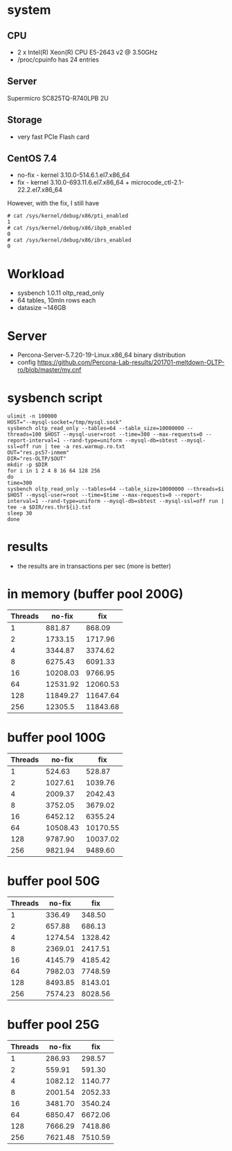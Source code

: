 # system

## CPU
* 2 x Intel(R) Xeon(R) CPU E5-2643 v2 @ 3.50GHz
* /proc/cpuinfo has 24 entries

## Server
Supermicro SC825TQ-R740LPB 2U

## Storage
* very fast PCIe Flash card

## CentOS 7.4
* no-fix - kernel 3.10.0-514.6.1.el7.x86_64
* fix - kernel 3.10.0-693.11.6.el7.x86_64 + microcode_ctl-2.1-22.2.el7.x86_64

However, with the fix, I still have
```
# cat /sys/kernel/debug/x86/pti_enabled
1
# cat /sys/kernel/debug/x86/ibpb_enabled
0
# cat /sys/kernel/debug/x86/ibrs_enabled
0
```

# Workload
* sysbench 1.0.11 oltp_read_only
* 64 tables, 10mln rows each
* datasize ~146GB

# Server
* Percona-Server-5.7.20-19-Linux.x86_64 binary distribution
* config https://github.com/Percona-Lab-results/201701-meltdown-OLTP-ro/blob/master/my.cnf

# sysbench script
```
ulimit -n 100000
HOST="--mysql-socket=/tmp/mysql.sock"
sysbench oltp_read_only --tables=64 --table_size=10000000 --threads=100 $HOST --mysql-user=root --time=300 --max-requests=0 --report-interval=1 --rand-type=uniform --mysql-db=sbtest --mysql-ssl=off run | tee -a res.warmup.ro.txt
OUT="res.ps57-inmem"
DIR="res-OLTP/$OUT"
mkdir -p $DIR
for i in 1 2 4 8 16 64 128 256
do
time=300
sysbench oltp_read_only --tables=64 --table_size=10000000 --threads=$i $HOST --mysql-user=root --time=$time --max-requests=0 --report-interval=1 --rand-type=uniform --mysql-db=sbtest --mysql-ssl=off run | tee -a $DIR/res.thr${i}.txt
sleep 30
done
```


# results
* the results are in transactions per sec (more is better)

# in memory (buffer pool 200G)

| Threads | no-fix | fix |
|---------|--------|-----|
|  1 | 881.87       | 868.09 |
|  2 | 1733.15      | 1717.96 | 
|  4 | 3344.87      | 3374.62 |
|  8 | 6275.43      | 6091.33 |
|  16 | 10208.03    | 9766.95 |
|  64 | 12531.92    |   12060.53 |
|  128 | 11849.27   |   11647.64 |
|  256 | 12305.5    |   11843.68 |

# buffer pool 100G

 Threads | no-fix | fix 
---------|--------|-----
  1   | 524.63   | 528.87
  2   | 1027.61  | 1039.76
  4   | 2009.37  | 2042.43
  8   | 3752.05  | 3679.02
  16  | 6452.12  | 6355.24
  64  | 10508.43 | 10170.55
  128 | 9787.90  | 10037.02
  256 | 9821.94  | 9489.60

# buffer pool 50G

Threads | no-fix | fix 
---------|--------|-----
  1   | 336.49  | 348.50 
  2   | 657.88  | 686.13 
  4   | 1274.54 | 1328.42 
  8   | 2369.01 | 2417.51 
  16  | 4145.79 | 4185.42 
  64  | 7982.03 | 7748.59 
  128 | 8493.85 | 8143.01 
  256 | 7574.23 | 8028.56 
  
# buffer pool 25G

Threads | no-fix | fix 
---------|--------|-----
  1   | 286.93  | 298.57
  2   | 559.91  | 591.30
  4   | 1082.12 | 1140.77
  8   | 2001.54 | 2052.33
  16  | 3481.70 | 3540.24
  64  | 6850.47 | 6672.06
  128 | 7666.29 | 7418.86
  256 | 7621.48 | 7510.59

